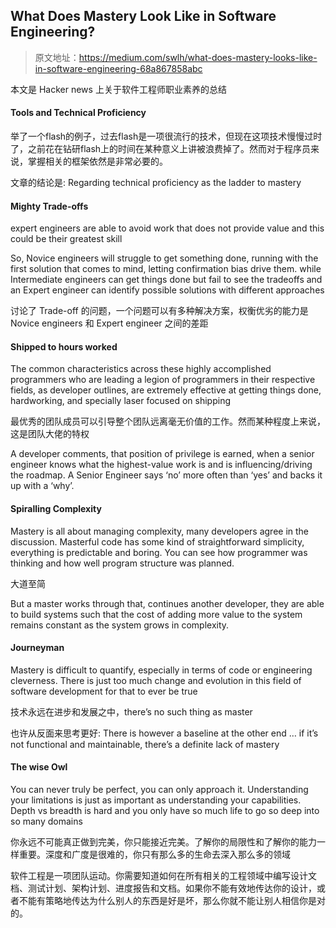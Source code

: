 ## What Does Mastery Look Like in Software Engineering?
> 原文地址：<https://medium.com/swlh/what-does-mastery-looks-like-in-software-engineering-68a867858abc>

本文是 Hacker news 上关于软件工程师职业素养的总结

#### Tools and Technical Proficiency
举了一个flash的例子，过去flash是一项很流行的技术，但现在这项技术慢慢过时了，之前花在钻研flash上的时间在某种意义上讲被浪费掉了。然而对于程序员来说，掌握相关的框架依然是非常必要的。

文章的结论是: Regarding technical proficiency as the ladder to mastery

#### Mighty Trade-offs
expert engineers are able to avoid work that does not provide value and this could be their greatest skill

So, Novice engineers will struggle to get something done, running with the first solution that comes to mind, letting confirmation bias drive them. while Intermediate engineers can get things done but fail to see the tradeoffs and an Expert engineer can identify possible solutions with different approaches

讨论了 Trade-off 的问题，一个问题可以有多种解决方案，权衡优劣的能力是 Novice engineers 和 Expert engineer 之间的差距

#### Shipped to hours worked

The common characteristics across these highly accomplished programmers who are leading a legion of programmers in their respective fields, as developer outlines, are extremely effective at getting things done, hardworking, and specially laser focused on shipping

最优秀的团队成员可以引导整个团队远离毫无价值的工作。然而某种程度上来说，这是团队大佬的特权

A developer comments, that position of privilege is earned, when a senior engineer knows what the highest-value work is and is influencing/driving the roadmap. A Senior Engineer says ‘no’ more often than ‘yes’ and backs it up with a ‘why’.

#### Spiralling Complexity

Mastery is all about managing complexity, many developers agree in the discussion. Masterful code has some kind of straightforward simplicity, everything is predictable and boring. You can see how programmer was thinking and how well program structure was planned.

大道至简

But a master works through that, continues another developer, they are able to build systems such that the cost of adding more value to the system remains constant as the system grows in complexity.

#### Journeyman

Mastery is difficult to quantify, especially in terms of code or engineering cleverness. There is just too much change and evolution in this field of software development for that to ever be true
 
技术永远在进步和发展之中，there’s no such thing as master
 
也许从反面来思考更好: There is however a baseline at the other end … if it’s not functional and maintainable, there’s a definite lack of mastery

#### The wise Owl

You can never truly be perfect, you can only approach it. Understanding your limitations is just as important as understanding your capabilities. Depth vs breadth is hard and you only have so much life to go so deep into so many domains

你永远不可能真正做到完美，你只能接近完美。了解你的局限性和了解你的能力一样重要。深度和广度是很难的，你只有那么多的生命去深入那么多的领域

软件工程是一项团队运动。你需要知道如何在所有相关的工程领域中编写设计文档、测试计划、架构计划、进度报告和文档。如果你不能有效地传达你的设计，或者不能有策略地传达为什么别人的东西是好是坏，那么你就不能让别人相信你是对的。


